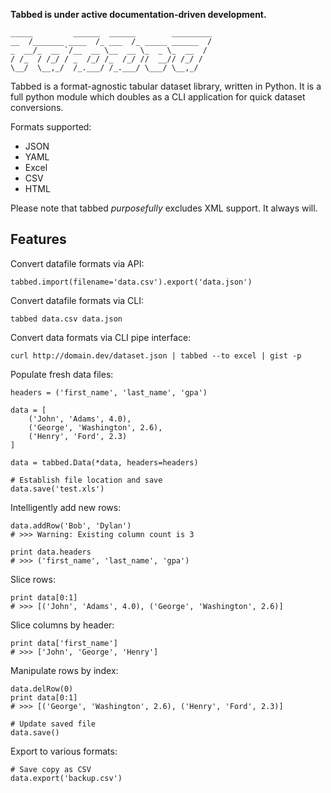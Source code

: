 **Tabbed is under active documentation-driven development.**

	_____         ______  ______        _________
	__  /_______ ____  /_ ___  /_ _____ ______  /
	_  __/_  __ `/__  __ \__  __ \_  _ \_  __  / 
	/ /_  / /_/ / _  /_/ /_  /_/ //  __// /_/ /  
	\__/  \__,_/  /_.___/ /_.___/ \___/ \__,_/   


Tabbed is a format-agnostic tabular dataset library, written in Python. 
It is a full python module which doubles as a CLI application for quick
dataset conversions. 

Formats supported:

  - JSON
  - YAML
  - Excel
  - CSV
  - HTML

Please note that tabbed _purposefully_ excludes XML support. It always will.


Features
--------

Convert datafile formats via API:

	tabbed.import(filename='data.csv').export('data.json')


Convert datafile formats via CLI:

	tabbed data.csv data.json
	
Convert data formats via CLI pipe interface:
	
	curl http://domain.dev/dataset.json | tabbed --to excel | gist -p
	
	
Populate fresh data files:
	
	headers = ('first_name', 'last_name', 'gpa')

	data = [
		('John', 'Adams', 4.0),
		('George', 'Washington', 2.6),
		('Henry', 'Ford', 2.3)
	]
	
	data = tabbed.Data(*data, headers=headers)

	# Establish file location and save
	data.save('test.xls')
	

Intelligently add new rows:

	data.addRow('Bob', 'Dylan')
	# >>> Warning: Existing column count is 3
	
	print data.headers
	# >>> ('first_name', 'last_name', 'gpa')
	

Slice rows:	

	print data[0:1]
	# >>> [('John', 'Adams', 4.0), ('George', 'Washington', 2.6)]
	

Slice columns by header:

	print data['first_name']
	# >>> ['John', 'George', 'Henry']
	

Manipulate rows by index:

	data.delRow(0)
	print data[0:1]
	# >>> [('George', 'Washington', 2.6), ('Henry', 'Ford', 2.3)]
	
	# Update saved file
	data.save()
	

Export to various formats:

	# Save copy as CSV
	data.export('backup.csv')